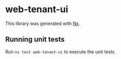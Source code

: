 # web-tenant-ui

This library was generated with [Nx](https://nx.dev).

## Running unit tests

Run `nx test web-tenant-ui` to execute the unit tests.
